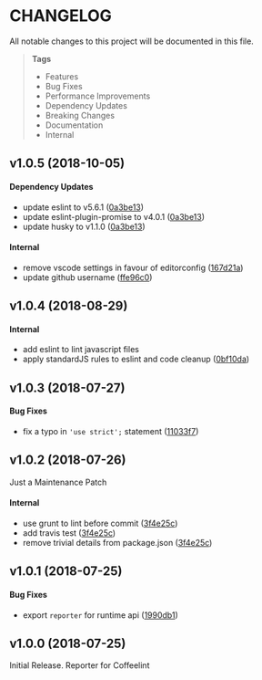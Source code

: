 # CHANGELOG

All notable changes to this project will be documented in this file.

> **Tags**
> - Features
> - Bug Fixes
> - Performance Improvements
> - Dependency Updates
> - Breaking Changes
> - Documentation
> - Internal

## v1.0.5 (2018-10-05)

#### Dependency Updates

- update eslint to v5.6.1 ([0a3be13](https://github.com/sibiraj-s/coffeelint-reporter/commit/0a3be13))
- update eslint-plugin-promise to v4.0.1 ([0a3be13](https://github.com/sibiraj-s/coffeelint-reporter/commit/0a3be13))
- update husky to v1.1.0 ([0a3be13](https://github.com/sibiraj-s/coffeelint-reporter/commit/0a3be13))

#### Internal

- remove vscode settings in favour of editorconfig ([167d21a](https://github.com/sibiraj-s/coffeelint-reporter/commit/167d21a))
- update github username ([ffe96c0](https://github.com/sibiraj-s/coffeelint-reporter/commit/ffe96c0))

## v1.0.4 (2018-08-29)

#### Internal

- add eslint to lint javascript files
- apply standardJS rules to eslint and code cleanup ([0bf10da](https://github.com/sibiraj-s/coffeelint-reporter/commit/0bf10da))

## v1.0.3 (2018-07-27)

#### Bug Fixes

- fix a typo in `'use strict';` statement ([11033f7](https://github.com/sibiraj-s/coffeelint-reporter/commit/11033f7))

## v1.0.2 (2018-07-26)

Just a Maintenance Patch

#### Internal

- use grunt to lint before commit ([3f4e25c](https://github.com/sibiraj-s/coffeelint-reporter/commit/3f4e25c))
- add travis test ([3f4e25c](https://github.com/sibiraj-s/coffeelint-reporter/commit/3f4e25c))
- remove trivial details from package.json ([3f4e25c](https://github.com/sibiraj-s/coffeelint-reporter/commit/3f4e25c))

## v1.0.1 (2018-07-25)

#### Bug Fixes

- export `reporter` for runtime api ([1990db1](https://github.com/sibiraj-s/coffeelint-reporter/commit/1990db1))

## v1.0.0 (2018-07-25)

Initial Release.
Reporter for Coffeelint
